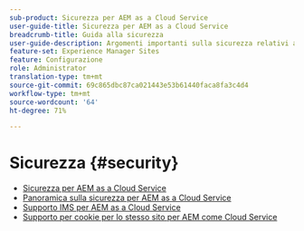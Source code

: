 ```yaml
---
sub-product: Sicurezza per AEM as a Cloud Service
user-guide-title: Sicurezza per AEM as a Cloud Service
breadcrumb-title: Guida alla sicurezza
user-guide-description: Argomenti importanti sulla sicurezza relativi a Experience Manager as a Cloud Service.
feature-set: Experience Manager Sites
feature: Configurazione
role: Administrator
translation-type: tm+mt
source-git-commit: 69c865dbc87ca021443e53b61440faca8fa3c4d4
workflow-type: tm+mt
source-wordcount: '64'
ht-degree: 71%

---
```



# Sicurezza {#security}

+ [Sicurezza per AEM as a Cloud Service](/help/security/home.md)
+ [Panoramica sulla sicurezza per AEM as a Cloud Service](/help/security/cloud-service-security-overview.md)
+ [Supporto IMS per AEM as a Cloud Service](ims-support.md)
+ [Supporto per cookie per lo stesso sito per AEM come Cloud Service](/help/security/same-site-cookie-support.md)
